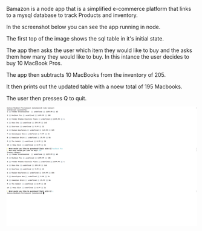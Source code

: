 Bamazon is a node app that is a simplified e-commerce platform that links to a mysql database to track Products and inventory.

In the screenshot below you can see the app running in node.

The first top of the image shows the sql table in it's initial state.

The app then asks the user which item they would like to buy and the asks them how many they would like to buy. In this intance the user decides to buy 10 MacBook Pros.

The app then subtracts 10 MacBooks from the inventory of 205.

It then prints out the updated table with a noew total of 195 Macbooks.

The user then presses Q to quit.

![alt text](https://github.com/JamesBaine/bamazon/blob/master/Screen%20Shot%202017-07-30%20at%208.49.57%20PM.png)




